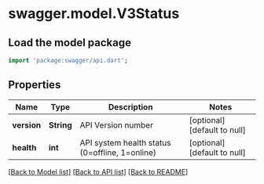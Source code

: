 # swagger.model.V3Status

## Load the model package
```dart
import 'package:swagger/api.dart';
```

## Properties
Name | Type | Description | Notes
------------ | ------------- | ------------- | -------------
**version** | **String** | API Version number | [optional] [default to null]
**health** | **int** | API system health status (0&#x3D;offline, 1&#x3D;online) | [optional] [default to null]

[[Back to Model list]](../README.md#documentation-for-models) [[Back to API list]](../README.md#documentation-for-api-endpoints) [[Back to README]](../README.md)

